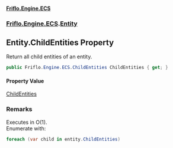 #### [Friflo.Engine.ECS](index.md#'index')
### [Friflo.Engine.ECS](Friflo.Engine.ECS.md#'Friflo.Engine.ECS').[Entity](Entity.md#'Friflo.Engine.ECS.Entity')

## Entity.ChildEntities Property

Return all child entities of an entity.

```csharp
public Friflo.Engine.ECS.ChildEntities ChildEntities { get; }
```

#### Property Value
[ChildEntities](ChildEntities.md#'Friflo.Engine.ECS.ChildEntities')

### Remarks
Executes in O(1).<br/> Enumerate with:

```csharp
foreach (var child in entity.ChildEntities)
```
